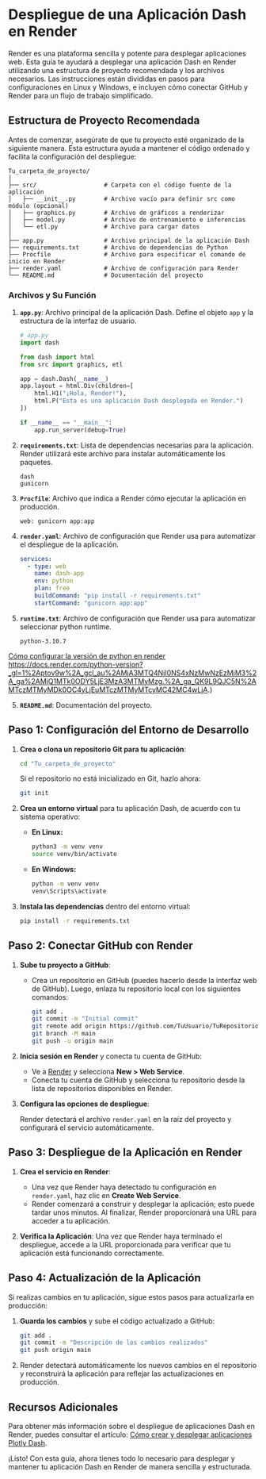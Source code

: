 # Despliegue de una Aplicación Dash en Render

Render es una plataforma sencilla y potente para desplegar aplicaciones web. Esta guía te ayudará a desplegar una aplicación Dash en Render utilizando una estructura de proyecto recomendada y los archivos necesarios. Las instrucciones están divididas en pasos para configuraciones en Linux y Windows, e incluyen cómo conectar GitHub y Render para un flujo de trabajo simplificado.

## Estructura de Proyecto Recomendada

Antes de comenzar, asegúrate de que tu proyecto esté organizado de la siguiente manera. Esta estructura ayuda a mantener el código ordenado y facilita la configuración del despliegue:

```plaintext
Tu_carpeta_de_proyecto/
│
├── src/                   # Carpeta con el código fuente de la aplicación               
│   ├── __init__.py        # Archivo vacío para definir src como módulo (opcional)
│   ├── graphics.py        # Archivo de gráficos a renderizar
│   ├── model.py           # Archivo de entrenamiento e inferencias
│   └── etl.py             # Archivo para cargar datos
│
├── app.py                 # Archivo principal de la aplicación Dash
├── requirements.txt       # Archivo de dependencias de Python
├── Procfile               # Archivo para especificar el comando de inicio en Render
├── render.yaml            # Archivo de configuración para Render
└── README.md              # Documentación del proyecto
```

### Archivos y Su Función

1. **`app.py`**: Archivo principal de la aplicación Dash. Define el objeto `app` y la estructura de la interfaz de usuario.

   ```python
   # app.py
   import dash
   
   from dash import html
   from src import graphics, etl

   app = dash.Dash(__name__)
   app.layout = html.Div(children=[
       html.H1("¡Hola, Render!"),
       html.P("Esta es una aplicación Dash desplegada en Render.")
   ])

   if __name__ == "__main__":
       app.run_server(debug=True)
   ```

2. **`requirements.txt`**: Lista de dependencias necesarias para la aplicación. Render utilizará este archivo para instalar automáticamente los paquetes.

   ```text
   dash
   gunicorn
   ```

3. **`Procfile`**: Archivo que indica a Render cómo ejecutar la aplicación en producción.

   ```plaintext
   web: gunicorn app:app
   ```

4. **`render.yaml`**: Archivo de configuración que Render usa para automatizar el despliegue de la aplicación.

   ```yaml
   services:
     - type: web
       name: dash-app
       env: python
       plan: free
       buildCommand: "pip install -r requirements.txt"
       startCommand: "gunicorn app:app"
   ```

5. **`runtime.txt`**: Archivo de configuración que Render usa para automatizar seleccionar python runtime.

   ```text
   python-3.10.7
   ```
[Cómo configurar la versión de python en render]()
   https://docs.render.com/python-version?_gl=1%2Aptov9w%2A_gcl_au%2AMjA3MTQ4NjI0NS4xNzMwNzEzMjM3%2A_ga%2AMjQ1MTk0ODY5LjE3MzA3MTMyMzg.%2A_ga_QK9L9QJC5N%2AMTczMTMyMDk0OC4yLjEuMTczMTMyMTcyMC42MC4wLjA.)

5. **`README.md`**: Documentación del proyecto.

## Paso 1: Configuración del Entorno de Desarrollo

1. **Crea o clona un repositorio Git para tu aplicación**:

   ```bash
   cd "Tu_carpeta_de_proyecto"
   ```

   Si el repositorio no está inicializado en Git, hazlo ahora:

   ```bash
   git init
   ```

2. **Crea un entorno virtual** para tu aplicación Dash, de acuerdo con tu sistema operativo:

   - **En Linux:**
     ```bash
     python3 -m venv venv
     source venv/bin/activate
     ```
   - **En Windows:**
     ```cmd
     python -m venv venv
     venv\Scripts\activate
     ```

3. **Instala las dependencias** dentro del entorno virtual:

   ```bash
   pip install -r requirements.txt
   ```

## Paso 2: Conectar GitHub con Render

1. **Sube tu proyecto a GitHub**:

   - Crea un repositorio en GitHub (puedes hacerlo desde la interfaz web de GitHub). Luego, enlaza tu repositorio local con los siguientes comandos:

     ```bash
     git add .
     git commit -m "Initial commit"
     git remote add origin https://github.com/TuUsuario/TuRepositorio.git
     git branch -M main
     git push -u origin main
     ```

2. **Inicia sesión en Render** y conecta tu cuenta de GitHub:

   - Ve a [Render](https://render.com/) y selecciona **New > Web Service**.
   - Conecta tu cuenta de GitHub y selecciona tu repositorio desde la lista de repositorios disponibles en Render.

3. **Configura las opciones de despliegue**:

   Render detectará el archivo `render.yaml` en la raíz del proyecto y configurará el servicio automáticamente.

## Paso 3: Despliegue de la Aplicación en Render

1. **Crea el servicio en Render**:

   - Una vez que Render haya detectado tu configuración en `render.yaml`, haz clic en **Create Web Service**.
   - Render comenzará a construir y desplegar la aplicación; esto puede tardar unos minutos. Al finalizar, Render proporcionará una URL para acceder a tu aplicación.

2. **Verifica la Aplicación**: Una vez que Render haya terminado el despliegue, accede a la URL proporcionada para verificar que tu aplicación está funcionando correctamente.

## Paso 4: Actualización de la Aplicación

Si realizas cambios en tu aplicación, sigue estos pasos para actualizarla en producción:

1. **Guarda los cambios** y sube el código actualizado a GitHub:

   ```bash
   git add .
   git commit -m "Descripción de los cambios realizados"
   git push origin main
   ```

2. Render detectará automáticamente los nuevos cambios en el repositorio y reconstruirá la aplicación para reflejar las actualizaciones en producción.

## Recursos Adicionales

Para obtener más información sobre el despliegue de aplicaciones Dash en Render, puedes consultar el artículo: [Cómo crear y desplegar aplicaciones Plotly Dash](https://medium.com/@ahossack07/create-and-deploy-plotly-dash-apps-to-the-internet-for-free-49ebca9633da).

¡Listo! Con esta guía, ahora tienes todo lo necesario para desplegar y mantener tu aplicación Dash en Render de manera sencilla y estructurada.